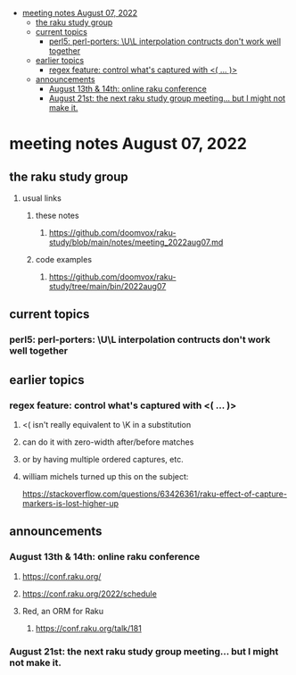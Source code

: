 - [meeting notes August 07, 2022](#org7037815)
  - [the raku study group](#org4066dcf)
  - [current topics](#orgb1b7d40)
    - [perl5: perl-porters: \U\L interpolation contructs don't work well together](#org41c914a)
  - [earlier topics](#orgf9bb880)
    - [regex feature: control what's captured with <( &#x2026; )>](#org31b8274)
  - [announcements](#orgc9bccaf)
    - [August 13th & 14th: online raku conference](#org215cab1)
    - [August 21st: the next raku study group meeting&#x2026; but I might not make it.](#org4daf266)


<a id="org7037815"></a>

# meeting notes August 07, 2022


<a id="org4066dcf"></a>

## the raku study group

1.  usual links

    1.  these notes
    
        1.  <https://github.com/doomvox/raku-study/blob/main/notes/meeting_2022aug07.md>
    
    2.  code examples
    
        1.  <https://github.com/doomvox/raku-study/tree/main/bin/2022aug07>


<a id="orgb1b7d40"></a>

## current topics


<a id="org41c914a"></a>

### perl5: perl-porters: \U\L interpolation contructs don't work well together


<a id="orgf9bb880"></a>

## earlier topics


<a id="org31b8274"></a>

### regex feature: control what's captured with <( &#x2026; )>

1.  <( isn't really equivalent to \K in a substitution

2.  can do it with zero-width after/before matches

3.  or by having multiple ordered captures, etc.

4.  william michels turned up this on the subject:

    <https://stackoverflow.com/questions/63426361/raku-effect-of-capture-markers-is-lost-higher-up>


<a id="orgc9bccaf"></a>

## announcements


<a id="org215cab1"></a>

### August 13th & 14th: online raku conference

1.  <https://conf.raku.org/>

2.  <https://conf.raku.org/2022/schedule>

3.  Red, an ORM for Raku

    1.  <https://conf.raku.org/talk/181>


<a id="org4daf266"></a>

### August 21st: the next raku study group meeting&#x2026; but I might not make it.
